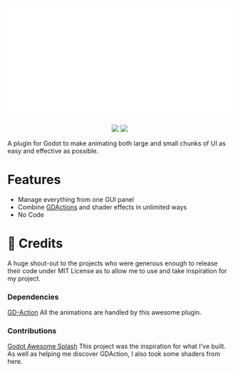 <p align="center">
    <img src="media/logo.png"
        height="250">
</p>

</p>
<p align="center">
    <img src="https://img.shields.io/badge/status-not%20functional-red">
    <img src ="https://img.shields.io/badge/version-0.4.3-brightgreen">
</p>

A plugin for Godot to make animating both large and small chunks of UI as easy and effective as possible. 

# Features
- Manage everything from one GUI panel
- Combine [GDActions](https://github.com/duongvituan/godot-action-animation-framework) and shader effects in unlimited ways
- No Code

# 🥰 Credits
A huge shout-out to the projects who were generous enough to release their code under MIT License as to allow me to use and take inspiration for my project.
### Dependencies
[GD-Action](https://github.com/duongvituan/godot-action-animation-framework)
All the animations are handled by this awesome plugin.
### Contributions
[Godot Awesome Splash](https://github.com/duongvituan/godot-awesome-splash)
This project was the inspiration for what I've built. As well as helping me discover GDAction, I also took some shaders from here.